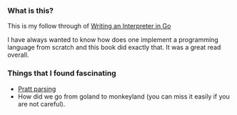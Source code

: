 ### What is this?
This is my follow through of [Writing an Interpreter in Go](https://interpreterbook.com/)

I have always wanted to know how does one implement a programming language from scratch and this book did exactly that. It was a great read overall.

### Things that I found fascinating
- [Pratt parsing](https://matklad.github.io/2020/04/13/simple-but-powerful-pratt-parsing.html)
- How did we go from goland to monkeyland (you can miss it easily if you are not careful).

